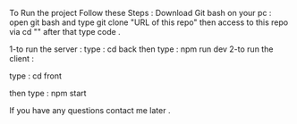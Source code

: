 To Run the project Follow these Steps : 
Download Git bash on your pc :
open git bash and type git clone "URL of this repo"
then access to this repo via cd ""
after that type code . 

1-to run the server :
type : cd back
then type : npm run dev 
2-to run the client :

type : cd front 

then type : npm start


If you have any questions contact me later .
